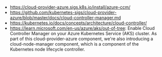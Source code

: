 - https://cloud-provider-azure.sigs.k8s.io/install/azure-ccm/
- https://github.com/kubernetes-sigs/cloud-provider-azure/blob/master/docs/cloud-controller-manager.md
- https://kubernetes.io/docs/concepts/architecture/cloud-controller/
- https://learn.microsoft.com/en-us/azure/aks/out-of-tree: Enable Cloud Controller Manager on your Azure Kubernetes Service (AKS) cluster. As part of this cloud-provider-azure component, we're also introducing a cloud-node-manager component, which is a component of the Kubernetes node lifecycle controller.
